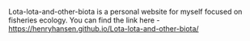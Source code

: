 Lota-lota-and-other-biota is a personal website for myself focused on fisheries ecology. You can find the link here - https://henryhansen.github.io/Lota-lota-and-other-biota/
